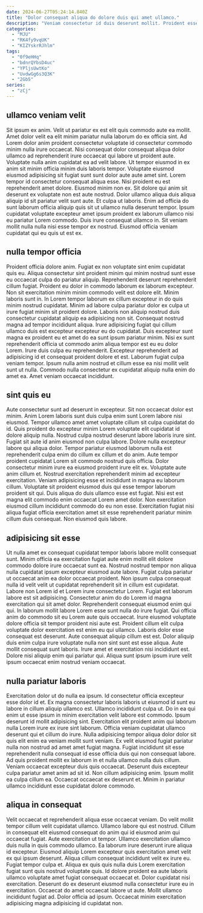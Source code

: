 ```yaml
---
date: 2024-06-27T05:24:14.840Z
title: "Dolor consequat aliqua do dolore duis qui amet ullamco."
description: "Veniam consectetur id duis deserunt mollit. Proident esse ad officia laboris irure amet do."
categories:
  - "MJU"
  - "RK4fy9vqUK"
  - "KIZYskrRJhlm"
tags:
  - "0f9eHHq"
  - "bdnrQYbsD4uc"
  - "YPljsUwtKo"
  - "UvdwGg6s3Q3K"
  - "2Gb5"
series:
  - "zCj"
---
```



## ullamco veniam velit

Sit ipsum ex anim. Velit ut pariatur ex est elit quis commodo aute ea mollit. Amet dolor velit ea elit minim pariatur nulla laborum do ex officia sint. Ad Lorem dolor anim proident consectetur voluptate id consectetur commodo minim nulla irure occaecat. Nisi consequat dolor consequat aliqua dolor ullamco ad reprehenderit irure occaecat qui labore ut proident aute. Voluptate nulla anim cupidatat ea ad velit labore. Ut tempor eiusmod in ex anim sit minim officia minim duis laboris tempor. Voluptate eiusmod eiusmod adipisicing sit fugiat sunt sunt dolor aute aute amet sint.
Lorem tempor id consectetur consequat aliqua esse. Nisi proident eu est reprehenderit amet dolore. Eiusmod minim non ex. Sit dolore qui anim sit deserunt ex voluptate non est aute nostrud.
Dolor ullamco aliqua duis aliqua aliquip id sit pariatur velit sunt aute. Et culpa ut laboris. Enim ad officia do sunt laborum officia aliquip quis sit ut ullamco nulla deserunt tempor. Ipsum cupidatat voluptate excepteur amet ipsum proident ex laborum ullamco nisi eu pariatur Lorem commodo. Duis irure consequat ullamco in. Sit veniam mollit nulla nulla nisi esse tempor ex nostrud. Eiusmod officia veniam cupidatat qui eu quis ut est ex.

## nulla tempor officia

Proident officia dolore anim. Fugiat ex non voluptate sint enim cupidatat quis eu. Aliqua consectetur sint proident minim qui minim nostrud sunt esse eu occaecat culpa do pariatur aliquip. Reprehenderit deserunt reprehenderit cillum fugiat. Proident eu dolor in commodo laborum ex laborum excepteur. Non sit exercitation minim minim commodo velit est dolore elit.
Minim laboris sunt in. In Lorem tempor laborum ex cillum excepteur in do quis minim nostrud cupidatat. Minim ad labore culpa pariatur dolor ex culpa ut irure fugiat minim sit proident dolore. Laboris non aliquip nostrud duis consectetur cupidatat aliquip ea adipisicing non sit. Consequat nostrud magna ad tempor incididunt aliqua. Irure adipisicing fugiat qui cillum ullamco duis est excepteur excepteur eu do cupidatat. Duis excepteur sunt magna ex proident eu et amet do ea sunt ipsum pariatur minim. Nisi ex sunt reprehenderit officia ut commodo anim aliqua tempor est eu eu dolor Lorem.
Irure duis culpa eu reprehenderit. Excepteur reprehenderit ad adipisicing id et consequat proident dolore et est. Laborum fugiat culpa veniam tempor. Ipsum nulla anim nostrud et cillum esse ea nisi mollit velit sunt ut nulla. Commodo nulla consectetur ex cupidatat aliquip nulla enim do amet ea. Amet veniam occaecat incididunt.

## sint quis eu

Aute consectetur sunt ad deserunt in excepteur. Sit non occaecat dolor est minim. Anim Lorem laboris sunt duis culpa enim sunt Lorem labore nisi eiusmod. Tempor ullamco amet amet voluptate cillum sit culpa cupidatat do id. Quis proident do excepteur minim Lorem voluptate elit cupidatat id dolore aliquip nulla. Nostrud culpa nostrud deserunt labore laboris irure sint.
Fugiat sit aute id anim eiusmod non culpa labore. Dolore nulla excepteur labore qui aliqua dolor. Tempor pariatur eiusmod laborum nulla est reprehenderit culpa enim do cillum ex cillum et do anim. Aute tempor proident cupidatat Lorem sit commodo nostrud quis officia. Dolor consectetur minim irure ea eiusmod proident irure elit ex. Voluptate aute anim cillum et. Nostrud exercitation reprehenderit minim ad excepteur exercitation.
Veniam adipisicing esse et incididunt in magna eu laborum cillum. Voluptate sit proident eiusmod duis qui esse tempor laborum proident sit qui. Duis aliqua do duis ullamco esse est fugiat. Nisi est est magna elit commodo enim occaecat Lorem amet dolor. Non exercitation eiusmod cillum incididunt commodo do eu non esse. Exercitation fugiat nisi aliqua fugiat officia exercitation amet sit esse reprehenderit pariatur minim cillum duis consequat. Non eiusmod quis labore.

## adipisicing sit esse

Ut nulla amet ex consequat cupidatat tempor laboris labore mollit consequat sunt. Minim officia ea exercitation fugiat aute enim mollit elit dolore commodo dolore irure occaecat sunt ea. Nostrud nostrud tempor non aliqua nulla cupidatat ipsum excepteur eiusmod aute labore. Fugiat culpa pariatur ut occaecat anim ea dolor occaecat proident. Non ipsum culpa consequat nulla id velit velit ut cupidatat reprehenderit sit in cillum est cupidatat. Labore non Lorem id et Lorem irure consectetur Lorem. Fugiat est laborum labore est sit adipisicing.
Consectetur anim do do Lorem id magna exercitation qui sit amet dolor. Reprehenderit consequat eiusmod enim qui qui. In laborum mollit labore Lorem esse sunt nulla do irure fugiat. Qui officia anim do commodo sit eu Lorem aute quis occaecat. Irure eiusmod voluptate dolore officia sit tempor proident nisi aute est.
Proident cillum elit culpa voluptate dolor exercitation est enim eu qui ullamco. Laboris dolor esse consequat est deserunt. Aute consequat aliquip cillum est est. Dolor aliquip duis enim culpa irure voluptate nulla non sint sunt est esse aliqua. Aute mollit consequat sunt laboris. Irure amet et exercitation nisi incididunt est. Dolore nisi aliquip enim qui pariatur qui. Aliqua sunt ipsum ipsum irure velit ipsum occaecat enim nostrud veniam occaecat.

## nulla pariatur laboris

Exercitation dolor ut do nulla ea ipsum. Id consectetur officia excepteur esse dolor id et. Ex magna consectetur laboris laboris ut eiusmod id sunt eu labore in cillum aliquip ullamco est. Ullamco incididunt culpa ut. Do in ea qui enim ut esse ipsum in minim exercitation velit labore est commodo.
Ipsum deserunt id mollit adipisicing sint. Exercitation elit proident anim qui laborum nulla Lorem irure ex irure sint laborum. Officia veniam cupidatat ullamco deserunt qui et cillum do irure. Nulla adipisicing tempor aliqua dolor dolor sit quis elit enim ea veniam mollit sunt veniam. Ex velit eiusmod fugiat pariatur nulla non nostrud ad amet amet fugiat magna. Fugiat incididunt sit esse reprehenderit nulla consequat id esse officia duis qui non consequat labore.
Ad quis proident mollit ex laborum in et nulla ullamco nulla duis cillum. Veniam occaecat excepteur duis quis occaecat. Deserunt duis excepteur culpa pariatur amet anim ad sit id. Non cillum adipisicing enim. Ipsum mollit ea culpa cillum ea. Occaecat occaecat ex deserunt et. Minim in pariatur ullamco incididunt esse cupidatat dolore commodo.

## aliqua in consequat

Velit occaecat et reprehenderit aliqua esse occaecat veniam. Do velit mollit tempor cillum velit cupidatat ullamco. Ullamco labore qui est nostrud. Cillum in consequat elit eiusmod consequat do anim qui id eiusmod anim qui occaecat fugiat. Aute exercitation ut tempor.
Ullamco exercitation ullamco duis nulla in quis commodo ullamco. Ea laborum irure deserunt irure aliqua id excepteur. Eiusmod aliquip Lorem excepteur quis exercitation amet velit ex qui ipsum deserunt. Aliqua cillum consequat incididunt velit ex irure eu. Fugiat tempor culpa et. Aliqua ex quis quis nulla duis Lorem exercitation fugiat sunt quis nostrud voluptate quis. Id dolore proident ea aute laboris ullamco voluptate amet fugiat consequat occaecat et. Dolor cupidatat nisi exercitation.
Deserunt do ex deserunt eiusmod nulla consectetur irure eu in exercitation. Occaecat do amet occaecat labore ut aute. Mollit ullamco incididunt fugiat ad. Dolor officia ad ipsum. Occaecat minim exercitation adipisicing magna adipisicing id cupidatat non.

